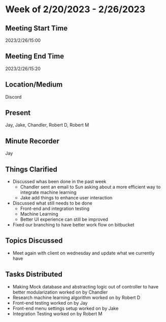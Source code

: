 # Week of 2/20/2023 - 2/26/2023

## Meeting Start Time

2023/2/26/15:00

## Meeting End Time

2023/2/26/15:20

## Location/Medium

Discord

## Present

Jay, Jake, Chandler, Robert D, Robert M

## Minute Recorder

Jay

## Things Clarified

* Discussed whas been done in the past week
    * Chandler sent an email to Sun asking about a more efficient way to integrate machine learning
    * Jake add things to enhance user interaction
* Discussed what still needs to be done 
    * Front-end and integration testing
    * Machine Learning
    * Better UI experience can still be improved
* Fixed our branching to have better work flow on bitbucket

## Topics Discussed

* Meet again with client on wednesday and update what we currently have

## Tasks Distributed

* Making Mock database and abstracting logic out of controller to have better modularization worked on by Chandler
* Research machine learning algorithm worked on by Robert D
* Front-end testing worked on by Jay
* Front-end menu settings setup worked on by Jake
* Integration Testing worked on by Robert M
